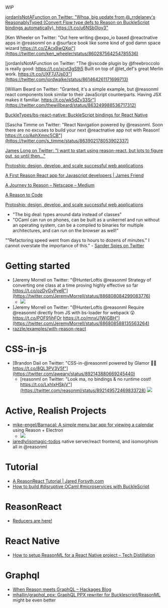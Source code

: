_WIP_

[jordanIsNotAFunction on Twitter: "Whoa, big update from @\_rrdelaney's ReasonablyTyped \(Convert Flow type defs to Reason on BuckleScript bindings automatically\)\. https://t\.co/u6NSb0loy3"](https://twitter.com/jordwalke/status/892660569093701633)

[Ken Wheeler on Twitter: "Out here writing @expo_io based @reactnative apps in @reasonml on a @surface book like some kind of god damn space wizard https://t.co/ZAcxBwQXqi"](https://twitter.com/ken_wheeler/status/860287564254785536)

[jordanIsNotAFunction on Twitter: "The @vscode plugin by @freebroccolo is really good: https://t.co/xcvt3gS9i5 Built on top of @let_def's great Merlin work. https://t.co/UXF7J7Js03"](https://twitter.com/jordwalke/status/861464261171699713)

[William Beard on Twitter: "Granted, it's a simple example, but @reasonml react components look similar to their JavaScript counterparts. Having JSX makes it familiar. https://t.co/wk5dZv33Sr"](https://twitter.com/thewillbeard/status/863249988536717312)

[BuckleTypes/bs-react-native: BuckleScript bindings for React Native](https://github.com/BuckleTypes/bs-react-native)

[Sascha Timme on Twitter: "React Navigation powered by @reasonml. Soon there are no excuses to build your next @reactnative app not with Reason! https://t.co/AphXmnc5CB"](https://twitter.com/s_timme/status/863902178053902337)

[James Long on Twitter: "I want to start using reason-react, but lots to figure out, so until then..."](https://twitter.com/jlongster/status/865281398369898496)

[Protoship: design, develop, and scale successful web applications](https://protoship.io/blog/2017/05/10/an-invitation-to-reasonml.html)

[A First Reason React app for Javascript developers | James Friend](https://jamesfriend.com.au/a-first-reason-react-app-for-js-developers)

[A Journey to Reason – Netscape – Medium](https://medium.com/netscape/a-journey-to-reason-2c2c4cddc012)

[A Reason to Code](https://dev.to/kayis/a-reason-to-code)

[Protoship: design, develop, and scale successful web applications](https://protoship.io/blog/2017/05/10/an-invitation-to-reasonml.html)
- "The big deal: types around data instead of classes"
- "OCaml can run on phones, can be built as a unikernel and run without an operating system, can be a compiled to binaries for multiple architectures, and can run on the browser as well!"

""Refactoring speed went from days to hours to dozens of minutes\." I cannot overstate the importance of this\." - [Sander Spies on Twitter](https://twitter.com/Sander_Spies/status/906389040940937221)

# Getting started
- [Jeremy Morrell on Twitter: "@HunterLoftis @reasonml Strategy of converting one class at a time proving highly effective so far https://t.co/ozDyGyPyeR"](https://twitter.com/JeremyMorrell/status/886808084299083776)
  - ![](https://pbs.twimg.com/media/DE6TM2nU0AAoaUs.jpg)
- [Jeremy Morrell on Twitter: "@HunterLoftis @reasonml Require @reasonml directly from JS with bs-loader for webpack 😲 https://t.co/POF91jhFOr https://t.co/mnxU1WiGBH"](https://twitter.com/JeremyMorrell/status/886808588135563264)
- [razzle/examples/with\-reason\-react](https://github.com/jaredpalmer/razzle/tree/master/examples/with-reason-react)

# CSS-in-js
- [Brandon Dail on Twitter: "CSS-in-@reasonml powered by Glamor 👨‍💻 https://t.co/8QL3PV3V5f"](https://twitter.com/aweary/status/892143880669245440)
  - [reasonml on Twitter: "Look ma, no bindings & no runtime cost! https://t.co/LxhIxHSkjV"](https://twitter.com/reasonml/status/892149572469833728)
![](https://pbs.twimg.com/media/DGGH7EUUAAArHkR.jpg)

# Active, Realish Projects
- [mike\-engel/Barnacal: A simple menu bar app for viewing a calendar](https://github.com/mike-engel/Barnacal) using Reason + Electron
  - ![](https://github.com/mike-engel/Barnacal/raw/master/screenshot.png)
- [jaredly/isomagic\-todos](https://github.com/jaredly/isomagic-todos) native server/react frontend, and isomorphism all in @reasonml

# Tutorial
- [A ReasonReact Tutorial | Jared Forsyth.com](https://jaredforsyth.com/2017/07/05/a-reason-react-tutorial/)
- [How to build \#disruptive OCaml \#microservices with BuckleScript](https://medium.com/dailyjs/how-to-build-disruptive-ocaml-microservices-with-bucklescript-8c2f774f67cd)

# ReasonReact
- [Reducers are here!](https://reasonml.github.io/reason-react/blog.html#reducers-are-here)

# React Native
- [How to setup ReasonML for a React Native project – Tech Distillation](https://blog.behrends.io/how-to-setup-reasonml-for-a-react-native-project-8c51f1cc1d34)

# Graphql
- [When Reason meets GraphQL – Hackages Blog](https://blog.hackages.io/when-reason-meets-graphql-90c66eb5570a)
- [mhallin/graphql\_ppx: GraphQL PPX rewriter for Bucklescript/ReasonML](https://github.com/mhallin/graphql_ppx) might be even better